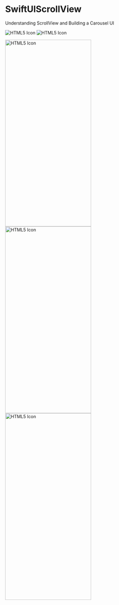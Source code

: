 # SwiftUIScrollView

Understanding ScrollView and Building a Carousel UI

<img src="https://github.com/obadasemary/SwiftUIScrollView/blob/master/swiftui-scrollview-1.png" alt="HTML5 Icon">
<img src="https://github.com/obadasemary/SwiftUIScrollView/blob/master/swiftui-scrollview-2.jpg" alt="HTML5 Icon">

<img src="https://github.com/obadasemary/SwiftUIScrollView/blob/master/Simulator%20Screen%20Shot%20-%20iPhone%2011%20Pro%20Max%20-%202020-07-12%20at%2001.17.01.png" alt="HTML5 Icon" width="276" height="598"><img src="https://github.com/obadasemary/SwiftUIScrollView/blob/master/Simulator%20Screen%20Shot%20-%20iPhone%2011%20Pro%20Max%20-%202020-07-12%20at%2001.17.06.png" alt="HTML5 Icon" width="276" height="598"><img src="https://github.com/obadasemary/SwiftUIScrollView/blob/master/Simulator%20Screen%20Shot%20-%20iPhone%2011%20Pro%20Max%20-%202020-07-12%20at%2001.17.10.png" alt="HTML5 Icon" width="276" height="598">
